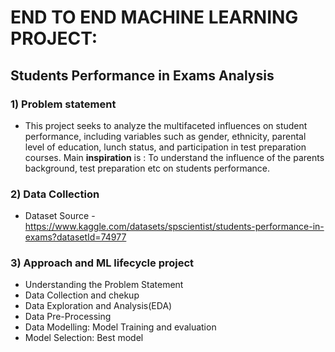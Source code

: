 # END TO END MACHINE LEARNING PROJECT:
## Students Performance in Exams Analysis

### 1) Problem statement
- This project seeks to analyze the multifaceted influences on student performance, including variables such as gender, ethnicity, parental level of education, lunch status, and participation in test preparation courses. Main **inspiration** is : To understand the influence of the parents background, test preparation etc on students performance.


### 2) Data Collection
- Dataset Source - https://www.kaggle.com/datasets/spscientist/students-performance-in-exams?datasetId=74977
  

### 3) Approach and ML lifecycle project
- Understanding the Problem Statement
- Data Collection and chekup
- Data Exploration and Analysis(EDA)
- Data Pre-Processing
- Data Modelling: Model Training and evaluation
- Model Selection: Best model
